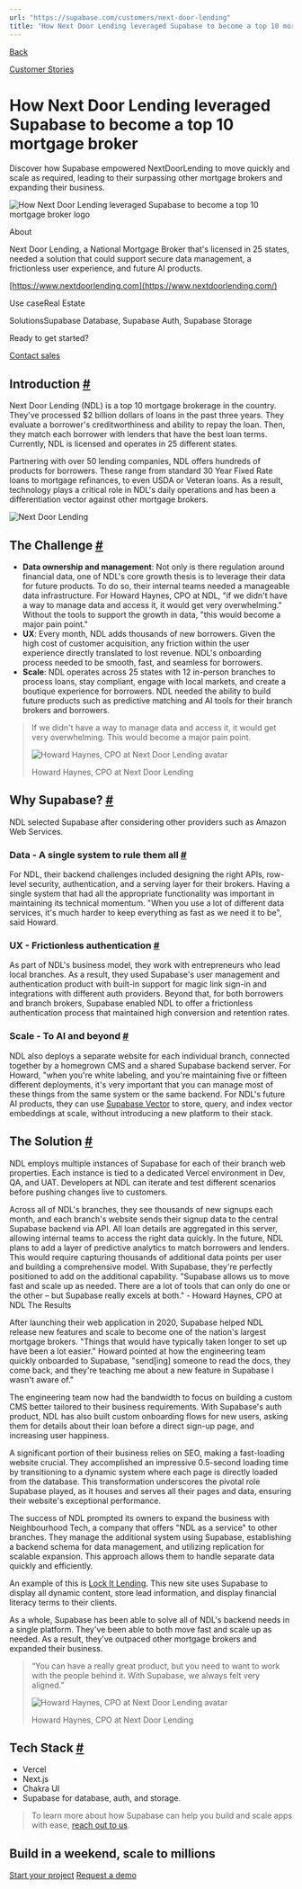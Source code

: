```yaml
---
url: "https://supabase.com/customers/next-door-lending"
title: "How Next Door Lending leveraged Supabase to become a top 10 mortgage broker"
---
```


[Back](https://supabase.com/customers)

[Customer Stories](https://supabase.com/customers)

# How Next Door Lending leveraged Supabase to become a top 10 mortgage broker

Discover how Supabase empowered NextDoorLending to move quickly and scale as required, leading to their surpassing other mortgage brokers and expanding their business.

![How Next Door Lending leveraged Supabase to become a top 10 mortgage broker logo](https://supabase.com/_next/image?url=%2Fimages%2Fcustomers%2Flogos%2Fnext-door-lending.png&w=3840&q=75&dpl=dpl_7FY8EmFQ6G3YqautJ4Fvh1viLnvu)

About

Next Door Lending, a National Mortgage Broker that's licensed in 25 states, needed a solution that could support secure data management, a frictionless user experience, and future AI products.

[https://www.nextdoorlending.com](https://www.nextdoorlending.com/)

Use caseReal Estate

SolutionsSupabase Database, Supabase Auth, Supabase Storage

Ready to get started?

[Contact sales](https://supabase.com/contact/enterprise)

## Introduction [\#](https://supabase.com/customers/next-door-lending\#introduction)

Next Door Lending (NDL) is a top 10 mortgage brokerage in the country. They've processed $2 billion dollars of loans in the past three years. They evaluate a borrower's creditworthiness and ability to repay the loan. Then, they match each borrower with lenders that have the best loan terms. Currently, NDL is licensed and operates in 25 different states.

Partnering with over 50 lending companies, NDL offers hundreds of products for borrowers. These range from standard 30 Year Fixed Rate loans to mortgage refinances, to even USDA or Veteran loans. As a result, technology plays a critical role in NDL's daily operations and has been a differentiation vector against other mortgage brokers.

![Next Door Lending](https://supabase.com/_next/image?url=%2Fimages%2Fcustomers%2Fnext-door-lending%2Fnext-door-lending-website.jpg&w=3840&q=75&dpl=dpl_7FY8EmFQ6G3YqautJ4Fvh1viLnvu)

## The Challenge [\#](https://supabase.com/customers/next-door-lending\#the-challenge)

- **Data ownership and management**: Not only is there regulation around financial data, one of NDL's core growth thesis is to leverage their data for future products. To do so, their internal teams needed a manageable data infrastructure. For Howard Haynes, CPO at NDL, "if we didn't have a way to manage data and access it, it would get very overwhelming." Without the tools to support the growth in data, "this would become a major pain point."
- **UX**: Every month, NDL adds thousands of new borrowers. Given the high cost of customer acquisition, any friction within the user experience directly translated to lost revenue. NDL's onboarding process needed to be smooth, fast, and seamless for borrowers.
- **Scale**: NDL operates across 25 states with 12 in-person branches to process loans, stay compliant, engage with local markets, and create a boutique experience for borrowers. NDL needed the ability to build future products such as predictive matching and AI tools for their branch brokers and borrowers.

> If we didn't have a way to manage data and access it, it would get very overwhelming. This would
> become a major pain point.
>
> ![Howard Haynes, CPO at Next Door Lending avatar](https://supabase.com/_next/image?url=%2Fimages%2Fblog%2Favatars%2Fhoward-haynes.webp&w=64&q=75&dpl=dpl_7FY8EmFQ6G3YqautJ4Fvh1viLnvu)
>
> Howard Haynes, CPO at Next Door Lending

## Why Supabase? [\#](https://supabase.com/customers/next-door-lending\#why-supabase)

NDL selected Supabase after considering other providers such as Amazon Web Services.

### Data - A single system to rule them all [\#](https://supabase.com/customers/next-door-lending\#data---a-single-system-to-rule-them-all)

For NDL, their backend challenges included designing the right APIs, row-level security, authentication, and a serving layer for their brokers. Having a single system that had all the appropriate functionality was important in maintaining its technical momentum. "When you use a lot of different data services, it's much harder to keep everything as fast as we need it to be", said Howard.

### UX - Frictionless authentication [\#](https://supabase.com/customers/next-door-lending\#ux---frictionless-authentication)

As part of NDL's business model, they work with entrepreneurs who lead local branches. As a result, they used Supabase's user management and authentication product with built-in support for magic link sign-in and integrations with different auth providers. Beyond that, for both borrowers and branch brokers, Supabase enabled NDL to offer a frictionless authentication process that maintained high conversion and retention rates.

### Scale - To AI and beyond [\#](https://supabase.com/customers/next-door-lending\#scale---to-ai-and-beyond)

NDL also deploys a separate website for each individual branch, connected together by a homegrown CMS and a shared Supabase backend server. For Howard, "when you're white labeling, and you're maintaining five or fifteen different deployments, it's very important that you can manage most of these things from the same system or the same backend. For NDL's future AI products, they can use [Supabase Vector](https://supabase.com/vector) to store, query, and index vector embeddings at scale, without introducing a new platform to their stack.

## The Solution [\#](https://supabase.com/customers/next-door-lending\#the-solution)

NDL employs multiple instances of Supabase for each of their branch web properties. Each instance is tied to a dedicated Vercel environment in Dev, QA, and UAT. Developers at NDL can iterate and test different scenarios before pushing changes live to customers.

Across all of NDL's branches, they see thousands of new signups each month, and each branch's website sends their signup data to the central Supabase backend via API. All loan details are aggregated in this server, allowing internal teams to access the right data quickly.
In the future, NDL plans to add a layer of predictive analytics to match borrowers and lenders. This would require capturing thousands of additional data points per user and building a comprehensive model. With Supabase, they're perfectly positioned to add on the additional capability.
"Supabase allows us to move fast and scale up as needed. There are a lot of tools that can only do one or the other – but Supabase really excels at both." - Howard Haynes, CPO at NDL
The Results

After launching their web application in 2020, Supabase helped NDL release new features and scale to become one of the nation's largest mortgage brokers. "Things that would have typically taken longer to set up have been a lot easier." Howard pointed at how the engineering team quickly onboarded to Supabase, "send\[ing\] someone to read the docs, they come back, and they're teaching me about a new feature in Supabase I wasn't aware of."

The engineering team now had the bandwidth to focus on building a custom CMS better tailored to their business requirements. With Supabase's auth product, NDL has also built custom onboarding flows for new users, asking them for details about their loan before a direct sign-up page, and increasing user happiness.

A significant portion of their business relies on SEO, making a fast-loading website crucial. They accomplished an impressive 0.5-second loading time by transitioning to a dynamic system where each page is directly loaded from the database. This transformation underscores the pivotal role Supabase played, as it houses and serves all their pages and data, ensuring their website's exceptional performance.

The success of NDL prompted its owners to expand the business with Neighbourhood Tech, a company that offers "NDL as a service" to other branches. They manage the additional system using Supabase, establishing a backend schema for data management, and utilizing replication for scalable expansion. This approach allows them to handle separate data quickly and efficiently.

An example of this is [Lock It Lending](https://www.lockitlending.com/). This new site uses Supabase to display all dynamic content, store lead information, and display financial literacy terms to their clients.

As a whole, Supabase has been able to solve all of NDL's backend needs in a single platform. They've been able to both move fast and scale up as needed. As a result, they've outpaced other mortgage brokers and expanded their business.

> “You can have a really great product, but you need to want to work with the people behind it. With
> Supabase, we always felt very aligned.”
>
> ![Howard Haynes, CPO at Next Door Lending avatar](https://supabase.com/_next/image?url=%2Fimages%2Fblog%2Favatars%2Fhoward-haynes.webp&w=64&q=75&dpl=dpl_7FY8EmFQ6G3YqautJ4Fvh1viLnvu)
>
> Howard Haynes, CPO at Next Door Lending

## Tech Stack [\#](https://supabase.com/customers/next-door-lending\#tech-stack)

- Vercel
- Next.js
- Chakra UI
- Supabase for database, auth, and storage.

> To learn more about how Supabase can help you build and scale apps with ease, [reach out to us](https://forms.supabase.com/enterprise).

## Build in a weekend, scale to millions

[Start your project](https://supabase.com/dashboard) [Request a demo](https://supabase.com/contact/sales)